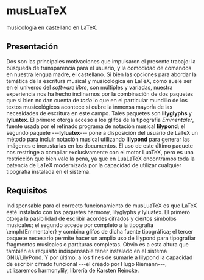 # musLuaTeX
musicología en castellano en LaTeX.

## Presentación
Dos son las principales motivaciones que impulsaron el presente trabajo: la búsqueda de transparencia para el usuario, y la comodidad de comandos en nuestra lengua madre, el castellano. Si bien las opciones para abordar la temática de la escritura musical y musicológica en LaTeX, como suele ser en el universo del _software libre_, son múltiples y variadas, nuestra experiencia nos ha hecho inclinarnos por la combinación de dos paquetes que si bien no dan cuenta de _todo_ lo que en el particular mundillo de los textos musicológicos acontece sí cubre la inmensa mayoría de las necesidades de escritura en este campo. Tales paquetes son **lilyglyphs** y **lyluatex**. El primero otorga acceso a los glifos de la tipografía _Emmentaler_, fuente usada por el refinado programa de notación musical **lilypond**; el segundo paquete ---**lyluatex**--- pone a disposición del usuario de LaTeX un método para incluir notación musical utilizando **lilypond** para generar las imágenes e incrustarlas en los documentos. El uso de este último paquete nos restringe a compilar exclusivamente con el motor LuaTeX, pero es una restricción que bien vale la pena, ya que en LuaLaTeX encontramos toda la patencia de LaTeX modernizada por la capacidad de utilizar cualquier tipografía instalada en el sistema.

## Requisitos
Indispensable para el correcto funcionamiento de musLuaTeX es que LaTeX esté instalado con los paquetes harmony, lilyglyphs y lyluatex. El primero otorga la pasibilidad de escribir acordes cifrados y ciertos símbolos musicales; el segundo accede por completo a la tipografía \emph{Emmentaler} y combina glifos de dicha fuente tipográfica; el tercer paquete necesario permite hacer un amplio uso de lilypond para tipografiar fragmentos musicales o partituras completas. Obvio es a esta altura que también es requisito indispensable tener instalado en el sistema GNU/LilyPond. Y por último, a los fines de sumarle a lilypond la capacidad de escribir cifrado funcional ---el creado por Hugo Riemann---, utilizaremos harmonylily, librería de Karsten Reincke.
